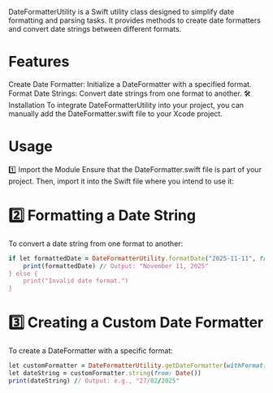 DateFormatterUtility is a Swift utility class designed to simplify date formatting and parsing tasks. It provides methods to create date formatters and convert date strings between different formats.

# Features
Create Date Formatter: Initialize a DateFormatter with a specified format.
Format Date Strings: Convert date strings from one format to another.
🛠 Installation
To integrate DateFormatterUtility into your project, you can manually add the DateFormatter.swift file to your Xcode project.

# Usage
1️⃣ Import the Module
Ensure that the DateFormatter.swift file is part of your project. Then, import it into the Swift file where you intend to use it:


# 2️⃣ Formatting a Date String
To convert a date string from one format to another:

```ruby
if let formattedDate = DateFormatterUtility.formatDate("2025-11-11", fromFormat: "yyyy-MM-dd", toFormat: "MMMM dd, yyyy") {
    print(formattedDate) // Output: "November 11, 2025"
} else {
    print("Invalid date format.")
}
```

# 3️⃣ Creating a Custom Date Formatter
To create a DateFormatter with a specific format:

```ruby
let customFormatter = DateFormatterUtility.getDateFormatter(withFormat: "dd/MM/yyyy")
let dateString = customFormatter.string(from: Date())
print(dateString) // Output: e.g., "27/02/2025"
```
